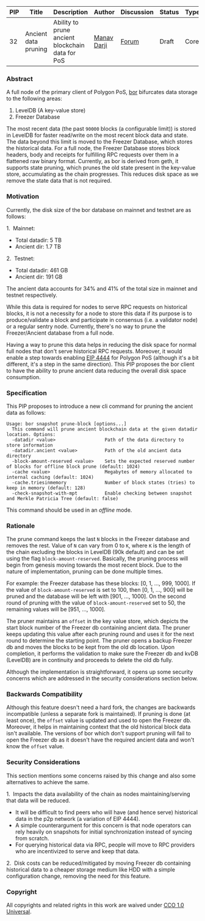 | PIP | Title | Description | Author | Discussion | Status | Type | Date |
| --- | --- | --- | --- | --- | --- | --- | --- |
| 32 | Ancient data pruning | Ability to prune ancient blockchain data for PoS | [Manav Darji](https://github.com/manav2401/) | [Forum](https://forum.polygon.technology/t/pip-32-ancient-data-pruning/13346) | Draft | Core | 2023-12-18 |

### Abstract

A full node of the primary client of Polygon PoS, [bor](https://github.com/maticnetwork/bor) bifurcates data storage to the following areas:
1. LevelDB (A key-value store)
2. Freezer Database

The most recent data (the past `90000` blocks (a configurable limit)) is stored in LevelDB for faster read/write on the most recent block data and state. The data beyond this limit is moved to the Freezer Database, which stores the historical data. For a full node, the Freezer Database stores block headers, body and receipts for fulfilling RPC requests over them in a flattened raw binary format. Currently, as bor is derived from geth, it supports state pruning, which prunes the old state present in the key-value store, accumulating as the chain progresses. This reduces disk space as we remove the state data that is not required.

### Motivation

Currently, the disk size of the bor database on mainnet and testnet are as follows:

1.  Mainnet:

* Total datadir: 5 TB
* Ancient dir: 1.7 TB

2.  Testnet:

* Total datadir: 461 GB
* Ancient dir: 191 GB

The ancient data accounts for 34% and 41% of the total size in mainnet and testnet respectively.

While this data is required for nodes to serve RPC requests on historical blocks, it is not a necessity for a node to store this data if its purpose is to produce/validate a block and participate in consensus (i.e. a validator node) or a regular sentry node. Currently, there's no way to prune the Freezer/Ancient database from a full node.

Having a way to prune this data helps in reducing the disk space for normal full nodes that don't serve historical RPC requests. Moreover, it would enable a step towards enabling [EIP 4444](https://eips.ethereum.org/EIPS/eip-4444) for Polygon PoS (although it's a bit different, it's a step in the same direction). This PIP proposes the bor client to have the ability to prune ancient data reducing the overall disk space consumption.




### Specification

This PIP proposes to introduce a new cli command for pruning the ancient data as follows:

```
Usage: bor snapshot prune-block [options...]
  This command will prune ancient blockchain data at the given datadir location. Options:
  -datadir <value>                  Path of the data directory to store information
  -datadir.ancient <value>          Path of the old ancient data directory
  -block-amount-reserved <value>    Sets the expected reserved number of blocks for offline block prune (default: 1024)
  -cache <value>                    Megabytes of memory allocated to internal caching (default: 1024)
  -cache.triesinmemory              Number of block states (tries) to keep in memory (default: 128)
  -check-snapshot-with-mpt          Enable checking between snapshot and Merkle Patricia Tree (default: false)

``` 

This command should be used in an _offline_ mode.

### Rationale

The prune command keeps the last `N` blocks in the Freezer database and removes the rest. Value of `N` can vary from 0 to `K`, where `K` is the length of the chain excluding the blocks in LevelDB (90k default) and can be set using the flag `block-amount-reserved`. Basically, the pruning process will begin from genesis moving towards the most recent block. Due to the nature of implementation, pruning can be done multiple times.

For example: the Freezer database has these blocks: \[0, 1, ..., 999, 1000\]. If the value of `block-amount-reserved` is set to 100, then \[0, 1, ..., 900\] will be pruned and the database will be left with \[901, ..., 1000\]. On the second round of pruning with the value of `block-amount-reserved` set to 50, the remaining values will be \[951, ..., 1000\].

The pruner maintains an `offset` in the key value store, which depicts the start block number of the Freezer db containing ancient data. The pruner keeps updating this value after each pruning round and uses it for the next round to determine the starting point. The pruner opens a backup Freezer db and moves the blocks to be kept from the old db location. Upon completion, it performs the validation to make sure the Freezer db and kvDB (LevelDB) are in continuity and proceeds to delete the old db fully.

Although the implementation is straightforward, it opens up some security concerns which are addressed in the security considerations section below.

### Backwards Compatibility

Although this feature doesn't need a hard fork, the changes are backwards incompatible (unless a separate fork is maintained). If pruning is done (at least once), the `offset` value is updated and used to open the Freezer db. Moreover, it helps in maintaining context that the old historical block data isn't available. The versions of bor which don't support pruning will fail to open the Freezer db as it doesn't have the required ancient data and won't know the `offset` value.


### Security Considerations

This section mentions some concerns raised by this change and also some alternatives to achieve the same. 

1.  Impacts the data availability of the chain as nodes maintaining/serving that data will be reduced.
-   It will be difficult to find peers who will have (and hence serve) historical data in the p2p network (a variation of EIP 4444).   
-   A simple counterargument for this concern is that node operators can rely heavily on snapshots for initial synchronization instead of syncing from scratch. 
-   For querying historical data via RPC, people will move to RPC providers who are incentivized to serve and keep that data.
    
2.  Disk costs can be reduced/mitigated by moving Freezer db containing historical data to a cheaper storage medium like HDD with a simple configuration change, removing the need for this feature.

### Copyright

All copyrights and related rights in this work are waived under [CCO 1.0 Universal](https://creativecommons.org/publicdomain/zero/1.0/legalcode).
